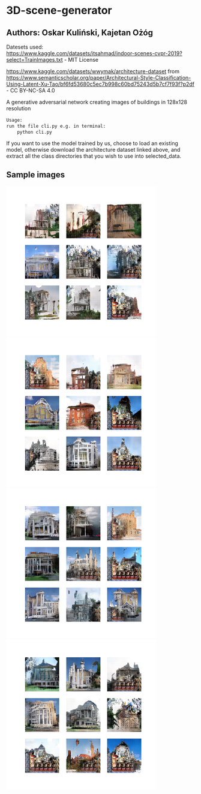 # 3D-scene-generator
## Authors: Oskar Kuliński, Kajetan Ożóg

Datesets used:   
https://www.kaggle.com/datasets/itsahmad/indoor-scenes-cvpr-2019?select=TrainImages.txt - MIT License

https://www.kaggle.com/datasets/wwymak/architecture-dataset from 
https://www.semanticscholar.org/paper/Architectural-Style-Classification-Using-Latent-Xu-Tao/bf6fd53680c5ec7b998c60bd75243d5b7cf7f93f?p2df - 
CC BY-NC-SA 4.0



A generative adversarial network creating images of buildings in 128x128 resolution

    Usage:
    run the file cli.py e.g. in terminal:
        python cli.py

If you want to use the model trained by us, choose to load an existing model,
otherwise download the architecture dataset linked above, 
and extract all the class directories that you wish to use into selected_data.

## Sample images

![1](sample_images/5.png)
![2](sample_images/2.png)
![3](sample_images/4.png)
![4](sample_images/3.png)


